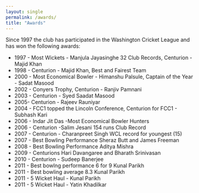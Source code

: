 ```yaml
---
layout: single
permalink: /awards/
title: "Awards"
---
```


Since 1997 the club has participated in the Washington Cricket League and has won the following awards:

- 1997 - Most Wickets - Manjula Jayasinghe 32 Club Records, Centurion - Majid Khan
- 1998 - Centurion - Majid Khan, Best and Fairest Team
- 2000 - Most Economical Bowler - Himanshu Palsule, Captain of the Year - Sadat Masood
- 2002 - Conyers Trophy, Centurion - Ranjiv Pamnani
- 2003 - Centurion - Syed Saadat Masood
- 2005- Centurion - Rajeev Rauniyar
- 2004 - FCC1 topped the Lincoln Conference, Centurion for FCC1 - Subhash Kari
- 2006 - Indar Jit Das -Most Economical Bowler Hunters
- 2006 - Centurion -Salim Jesani 154 runs Club Record
- 2007 - Centurion - Charanpreet Singh WCL record for youngest (15)
- 2007 - Best Bowling Performance Sheraz Butt and James Freeman
- 2008 - Best Bowling Performance Aditya Mishra
- 2009 - Centurions Hari Davangaree and Bharath Srinivasan
- 2010 - Centurion - Sudeep Banerjee
- 2011 - Best bowlng performance 6 for 9 Kunal Parikh
- 2011 - Best bowling average 8.3 Kunal Parikh
- 2011 - 5 Wicket Haul - Kunal Parikh
- 2011 - 5 Wicket Haul - Yatin Khadilkar